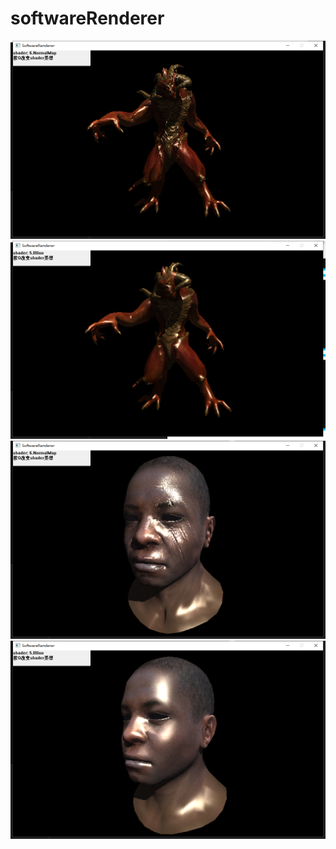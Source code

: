 # softwareRenderer
![Image text](https://github.com/gratuiti/softwareRenderer/blob/master/img/123.png)
![Image text](https://github.com/gratuiti/softwareRenderer/blob/master/img/132.png)
![Image text](https://github.com/gratuiti/softwareRenderer/blob/master/img/133.png)
![Image text](https://github.com/gratuiti/softwareRenderer/blob/master/img/456.png)
